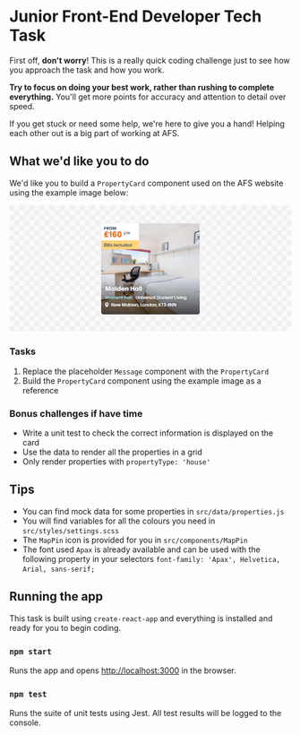 # Junior Front-End Developer Tech Task

First off, **don't worry**! This is a really quick coding challenge just to see how you approach the task and how you work.

**Try to focus on doing your best work, rather than rushing to complete everything.** You'll get more points for accuracy and attention to detail over speed.

If you get stuck or need some help, we're here to give you a hand! Helping each other out is a big part of working at AFS.

## What we'd like you to do

We'd like you to build a `PropertyCard` component used on the AFS website using the example image below:

![Example Image](/example.png "Example")

### Tasks

1. Replace the placeholder `Message` component with the `PropertyCard`
2. Build the `PropertyCard` component using the example image as a reference 

### Bonus challenges if have time

- Write a unit test to check the correct information is displayed on the card
- Use the data to render all the properties in a grid
- Only render properties with `propertyType: 'house'`

## Tips

- You can find mock data for some properties in `src/data/properties.js`
- You will find variables for all the colours you need in `src/styles/settings.scss`
- The `MapPin` icon is provided for you in `src/components/MapPin`
- The font used `Apax` is already available and can be used with the following property in your selectors `font-family: 'Apax', Helvetica, Arial, sans-serif;`

## Running the app

This task is built using `create-react-app` and everything is installed and ready for you to begin coding.

### `npm start`

Runs the app and opens [http://localhost:3000](http://localhost:3000) in the browser.

### `npm test`

Runs the suite of unit tests using Jest. All test results will be logged to the console.
